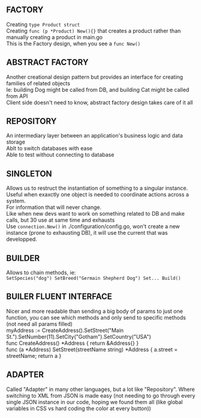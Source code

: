 ## FACTORY

Creating `type Product struct`\
Creating `func (p *Product) New(){}` that creates a product rather than manually creating a product in main.go\
This is the Factory design, when you see a `func New()`

## ABSTRACT FACTORY

Another creational design pattern but provides an interface for creating families of related objects\
Ie: building Dog might be called from DB, and building Cat might be called from API\
Client side doesn't need to know, abstract factory design takes care of it all

## REPOSITORY

An intermediary layer between an application's business logic and data storage\
Ablt to switch databases with ease\
Able to test without connecting to database

## SINGLETON

Allows us to restruct the instantiation of something to a singular instance.\
Useful when exaxctly one object is needed to coordinate actions across a system.\
For information that will never change.\
Like when new devs want to work on something related to DB and make calls, but 30 use at same time and exhausts\
Use `connection.New()` in ./configuration/config.go, won't create a new instance (prone to exhausting DB), it will use the current that was developped.

## BUILDER  

Allows to chain methods, ie:\
`SetSpecies("dog") SetBreed("Germain Shepherd Dog") Set... Build()`

## BUILER FLUENT INTERFACE

Nicer and more readable than sending a big body of params to just one function, you can see which methods and only send to specific methods (not need all params filled)\
myAddress := CreateAddress().SetStreet("Main St.").SetNumber(11).SetCity("Gotham").SetCountry("USA")\
func CreateAddress() *Address { return &Address{} }\
func (a *Address) SetStreet(streetName string) *Address { a.street = streetName; return a }

## ADAPTER

Called "Adapter" in many other languages, but a lot like "Repository". Where switching to XML from JSON is made easy (not needing to go through every single JSON instance in our code, hoping we found them all (like global variables in CSS vs hard coding the color at every button))